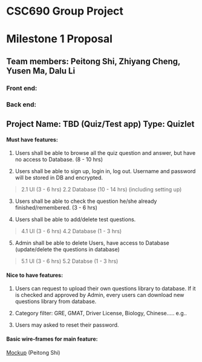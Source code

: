 # CSC690 Group Project
  
# Milestone 1 Proposal

## Team members: Peitong Shi, Zhiyang Cheng, Yusen Ma, Dalu Li
### Front end: 
### Back end:



## Project Name: TBD (Quiz/Test app) Type: Quizlet

#### Must have features:
   
   1. Users shall be able to browse all the quiz question and answer, but have no access to Database. (8 - 10 hrs)
   
   2. Users shall be able to sign up, login in, log out. Username and password will be stored in DB and encrypted. 
   > 2.1 UI  (3 - 6 hrs)
   > 2.2 Database (10 - 14 hrs) (including setting up)
   
   3. Users shall be able to check the question he/she already finished/remembered. (3 - 6 hrs)
   
   4. Users shall be able to add/delete test questions. 
   > 4.1 UI  (3 - 6 hrs)
   > 4.2 Database (1 - 3 hrs)
 
   5. Admin shall be able to delete Users, have access to Database (update/delete the questions in database)
   >   5.1 UI  (3 - 6 hrs)
   >   5.2 Databse (1 - 3 hrs)
   
#### Nice to have features:

   1. Users can request to upload their own questions library to database. If it is checked and approved by Admin, every users can download new questions library from database.
   
   2. Category filter: GRE, GMAT, Driver License, Biology, Chinese..... e.g..
   
   3. Users may asked to reset their password. 
   
   
   
   
   
#### Basic wire-frames for main feature: 
[Mockup](Mockup.jpg) (Peitong Shi)
